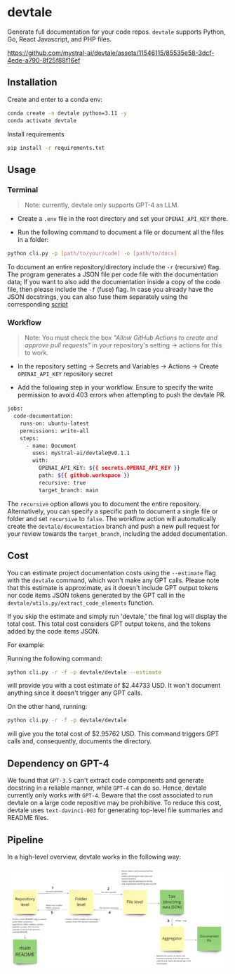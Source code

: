 # devtale

Generate full documentation for your code repos. `devtale` supports Python, Go, React Javascript, and PHP files.

https://github.com/mystral-ai/devtale/assets/11546115/85535e58-3dcf-4ede-a790-8f25f88f16ef

## Installation

Create and enter to a conda env:

```bash
conda create -n devtale python=3.11 -y
conda activate devtale
```

Install requirements

```bash
pip install -r requirements.txt
```

## Usage

### Terminal

> Note: currently, devtale only supports GPT-4 as LLM.

- Create a `.env` file in the root directory and set your `OPENAI_API_KEY` there.

- Run the following command to document a file or document all the files in a folder:

```bash
python cli.py -p [path/to/your/code] -o [path/to/docs]
```

To document an entire repository/directory include the `-r` (recursive) flag. The program generates a JSON file per code file with the documentation data; If you want to also add the documentation inside a copy of the code file, then please include the `-f` (fuse) flag. In case you already have the JSON docstrings, you can also fuse them separately using the corresponding [script](scripts/)

### Workflow

> Note: You must check the box _"Allow GitHub Actions to create and approve pull requests"_ in your repository's setting -> actions for this to work.

- In the repository setting -> Secrets and Variables -> Actions -> Create `OPENAI_API_KEY` repository secret

- Add the following step in your workflow. Ensure to specify the write permission to avoid 403 errors when attempting to push the devtale PR.

```bash
jobs:
  code-documentation:
    runs-on: ubuntu-latest
    permissions: write-all
    steps:
      - name: Document
        uses: mystral-ai/devtale@v0.1.1
        with:
          OPENAI_API_KEY: ${{ secrets.OPENAI_API_KEY }}
          path: ${{ github.workspace }}
          recursive: true
          target_branch: main
```

The `recursive` option allows you to document the entire repository. Alternatively, you can specify a specific path to document a single file or folder and set `recursive` to `false`. The workflow action will automatically create the `devtale/documentation` branch and push a new pull request for your review towards the `target_branch`, including the added documentation.

## Cost

You can estimate project documentation costs using the `--estimate` flag with the `devtale` command, which won't make any GPT calls. Please note that this estimate is approximate, as it doesn't include GPT output tokens nor code items JSON tokens generated by the GPT call in the `devtale/utils.py/extract_code_elements` function.

If you skip the estimate and simply run 'devtale,' the final log will display the total cost. This total cost considers GPT output tokens, and the tokens added by the code items JSON.

For example:

Running the following command:

```bash
python cli.py -r -f -p devtale/devtale --estimate
```

will provide you with a cost estimate of $2.44733 USD. It won't document anything since it doesn't trigger any GPT calls.

On the other hand, running:

```bash
python cli.py -r -f -p devtale/devtale
```

will give you the total cost of $2.95762 USD. This command triggers GPT calls and, consequently, documents the directory.

## Dependency on GPT-4

We found that `GPT-3.5` can't extract code components and generate docstring in a reliable manner, while `GPT-4` can do so. Hence, devtale currently only works with `GPT-4`. Beware that the cost associated to run devtale on a large code repositive may be prohibitive. To reduce this cost, devtale uses `text-davinci-003` for generating top-level file summaries and README files.

## Pipeline

In a high-level overview, devtale works in the following way:

![pipeline](assets/pipeline.png)
